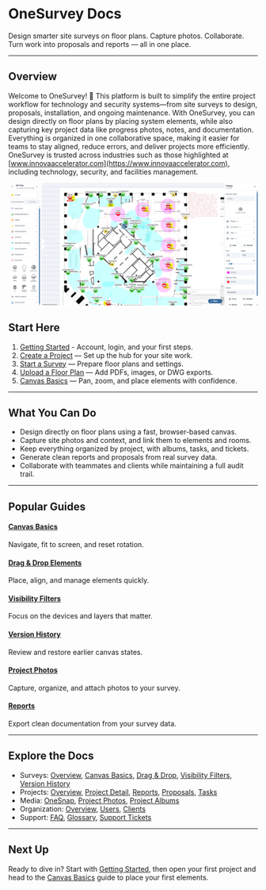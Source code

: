 # OneSurvey Docs

Design smarter site surveys on floor plans. Capture photos. Collaborate. Turn work into proposals and reports — all in one place.

---

## Overview

Welcome to OneSurvey! 🚀 This platform is built to simplify the entire project workflow for technology and security systems—from site surveys to design, proposals, installation, and ongoing maintenance. With OneSurvey, you can design directly on floor plans by placing system elements, while also capturing key project data like progress photos, notes, and documentation. Everything is organized in one collaborative space, making it easier for teams to stay aligned, reduce errors, and deliver projects more efficiently. OneSurvey is trusted across industries such as those highlighted at [www.innovaaccelerator.com](https://www.innovaaccelerator.com), including technology, security, and facilities management.

<div class="os-screenshot">
  <div class="os-screenshot-card">
    <img src="../assets/images/onesurvey-intro.png" alt="Showcasing the OneSurvey app in action, with a beautful design of an office with security cameras that have been proposed for install." loading="lazy">
  </div>
</div>
<!-- <div class="os-video">
  <a class="os-video-card" href="#" aria-label="Intro video placeholder">
    <div class="os-video-play" aria-hidden="true">
      <svg width="26" height="30" viewBox="0 0 26 30" xmlns="http://www.w3.org/2000/svg">
        <polygon points="0,0 26,15 0,30"></polygon>
      </svg>
    </div>
  </a>
  <div class="os-video-caption">Watch the OneSurvey overview (YouTube embed coming soon)</div>
</div> -->

## Start Here

1. [Getting Started](getting-started/creating-account.md) - Account, login, and your first steps.
2. [Create a Project](projects/create-project.md) — Set up the hub for your site work.
3. [Start a Survey](surveys/start-survey.md) — Prepare floor plans and settings.
4. [Upload a Floor Plan](surveys/upload-floor-plan.md) — Add PDFs, images, or DWG exports.
5. [Canvas Basics](surveys/canvas-basics.md) — Pan, zoom, and place elements with confidence.

---

## What You Can Do

- Design directly on floor plans using a fast, browser-based canvas.
- Capture site photos and context, and link them to elements and rooms.
- Keep everything organized by project, with albums, tasks, and tickets.
- Generate clean reports and proposals from real survey data.
- Collaborate with teammates and clients while maintaining a full audit trail.

---

## Popular Guides

<div class="os-grid">
  <div class="os-card">
    <h4><a href="surveys/canvas-basics.md">Canvas Basics</a></h4>
    <p>Navigate, fit to screen, and reset rotation.</p>
  </div>
  <div class="os-card">
    <h4><a href="surveys/drag-and-drop.md">Drag &amp; Drop Elements</a></h4>
    <p>Place, align, and manage elements quickly.</p>
  </div>
  <div class="os-card">
    <h4><a href="surveys/visibility-filters.md">Visibility Filters</a></h4>
    <p>Focus on the devices and layers that matter.</p>
  </div>
  <div class="os-card">
    <h4><a href="surveys/version-history.md">Version History</a></h4>
    <p>Review and restore earlier canvas states.</p>
  </div>
  <div class="os-card">
    <h4><a href="media/project-photos.md">Project Photos</a></h4>
    <p>Capture, organize, and attach photos to your survey.</p>
  </div>
  <div class="os-card">
    <h4><a href="projects/reports.md">Reports</a></h4>
    <p>Export clean documentation from your survey data.</p>
  </div>
</div>

---

## Explore the Docs

- Surveys: [Overview](surveys/index.md), [Canvas Basics](surveys/canvas-basics.md), [Drag &amp; Drop](surveys/drag-and-drop.md), [Visibility Filters](surveys/visibility-filters.md), [Version History](surveys/version-history.md)
- Projects: [Overview](projects/index.md), [Project Detail](projects/project-detail.md), [Reports](projects/reports.md), [Proposals](projects/proposals.md), [Tasks](projects/tasks.md)
- Media: [OneSnap](media/onesnap.md), [Project Photos](media/project-photos.md), [Project Albums](projects/project-albums.md)
- Organization: [Overview](organization/index.md), [Users](organization/users.md), [Clients](organization/clients.md)
- Support: [FAQ](support/faq.md), [Glossary](support/glossary.md), [Support Tickets](support/tickets.md)

---

## Next Up

Ready to dive in? Start with [Getting Started](getting-started/creating-account.md), then open your first project and head to the [Canvas Basics](surveys/canvas-basics.md) guide to place your first elements.
